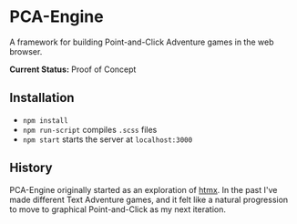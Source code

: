 # PCA-Engine
A framework for building Point-and-Click Adventure games in the web browser.

**Current Status:** Proof of Concept

## Installation
- `npm install`
- `npm run-script` compiles `.scss` files
- `npm start` starts the server at `localhost:3000`

## History
PCA-Engine originally started as an exploration of [htmx](https://htmx.org/). In the past I've made different Text Adventure games, and it felt like a natural progression to move to graphical Point-and-Click as my next iteration.

